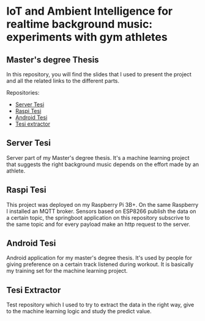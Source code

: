 # IoT and Ambient Intelligence for realtime background music: experiments with gym athletes

## Master's degree Thesis

In this repository, you will find the slides that I used to present the project and all the related links to the different parts.

Repositories:

- [Server Tesi](https://github.com/claudiocavallaro/serverTesi)
- [Raspi Tesi](https://github.com/claudiocavallaro/raspitesi)
- [Android Tesi](https://github.com/claudiocavallaro/AndroidTesi)
- [Tesi extractor](https://github.com/claudiocavallaro/tesi.extractor)

## Server Tesi

Server part of my Master's degree thesis. It's a machine learning project that suggests the right background music depends on the effort made by an athlete.

## Raspi Tesi
This project was deployed on my Raspberry Pi 3B+. On the same Raspberry I installed an MQTT broker. Sensors based on ESP8266 publish the data on a certain topic, the springboot application on this repository subscrive to the same topic and for every payload make an http request to the server.

## Android Tesi
Android application for my master's degree thesis. It's used by people for giving preference on a certain track listened during workout.
It is basically my training set for the machine learning project.

## Tesi Extractor
Test repository which I used to try to extract the data in the right way, give to the machine learning logic and study the predict value.
